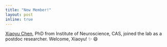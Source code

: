 ```yaml
---
title: "New Member!"
layout: post
inline: true
---
```


<a href='people/xiaoyu_chen/'>Xiaoyu Chen</a>, PhD from Institute of Neuroscience, CAS, joined the lab as a postdoc researcher. Welcome, Xiaoyu! :sparkles: :smile:
